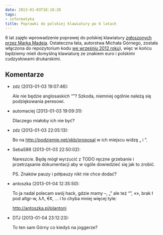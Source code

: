 ```yaml
---
date: 2013-01-03T18:18:28
tags:
- informatyka
title: Poprawki do polskiej klawiatury po 6 latach
---
```


6 lat zajęło wprowadzenie poprawej do polskiej klawiatury [zgłoszonych przez
Marka Madeja][zgloszenie]. Ostateczna łata, autorstwa Michała Górnego, została
włączona do repozytorium kodu [we wrześniu 2012 roku][poprawki]), więc w końcu
będziemy mieli domyślną klawiaturę ze znakiem euro i polskimi cudzysłowami
drukarskimi.

<!--more-->

## Komentarze

* zdz (2013-01-03 19:07:46): <p>Ale nie będzie anglosaskich “”? Szkoda, niemniej
  ogólnie należą się podziękowania peresowi.</p>
* automaciej (2013-01-03 19:09:31): <p>Dlaczego miałoby ich nie być?</p>
* zdz (2013-01-03 22:05:13): <p>Bo na http://podziemie.net/xkb/proposal w ich
  miejscu widzę „ i ”.</p>
* SebaS86 (2013-01-03 22:50:02): <p>Nareszcie. Będę mógł wyrzucić z TODO ręczne
  grzebanie i przetrząsanie dokumentacji aby w ogóle dowiedzieć się jak to
  zrobić.</p>  <p>PS. Znaków pauzy i półpauzy nikt nie chce dodać?</p>
* antoszka (2013-01-04 12:35:50): <p>To ja nadal polecam swój hack, gdzie mamy
  –, „” ale też “”, «», brak ł pod altgr-w, λΛ, €¢, … i to chyba mniej więcej
  tyle:</p>    <p><a
  href="http://antoszka.pl/plantoni">http://antoszka.pl/plantoni</a></p>
* DTJ (2013-01-04 23:12:23): <p>To ten sam Górny co kiedyś na joggerze?</p>

[zgloszenie]: https://bugs.freedesktop.org/show_bug.cgi?id=5981
[poprawki]: http://cgit.freedesktop.org/xkeyboard-config/commit/?id=714b53463acdbe1d73b9dc793c313622f2a255dd
